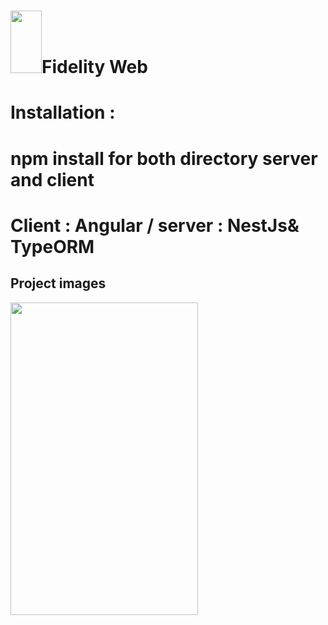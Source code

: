 # <img src="https://user-images.githubusercontent.com/48072325/100393906-90793b80-303b-11eb-8919-1d3c53697690.png" width="50" height="100" >Fidelity Web
 
# Installation : 
# npm install for both directory server and client 
# Client : Angular / server : NestJs& TypeORM 

## Project images

<img src="https://user-images.githubusercontent.com/48072325/100394286-d551a200-303c-11eb-88a6-261c2d5de9c7.png" width="300" height="500">
